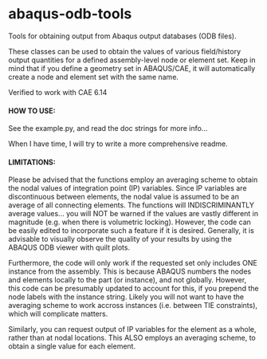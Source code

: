 # abaqus-odb-tools

Tools for obtaining output from Abaqus output databases (ODB files).

These classes can be used to obtain the values of various field/history output quantities for a defined assembly-level node or element set. Keep in mind that if you define a geometry set in ABAQUS/CAE, it will automatically create a node and element set with the same name.

Verified to work with CAE 6.14

#### HOW TO USE:
See the example.py, and read the doc strings for more info...

When I have time, I will try to write a more comprehensive readme.

#### LIMITATIONS:
Please be advised that the functions employ an averaging scheme to obtain the nodal values of integration point (IP) variables. Since IP variables are discontinuous between elements, the nodal value is assumed to be an average of all connecting elements. The functions will INDISCRIMINANTLY average values... you will NOT be warned if the values are vastly different in magnitude (e.g. when there is volumetric locking). However, the code can be easily edited to incorporate such a feature if it is desired. Generally, it is advisable to visually observe the quality of your results by using the ABAQUS ODB viewer with quilt plots.

Furthermore, the code will only work if the requested set only includes ONE instance from the assembly. This is because ABAQUS numbers the nodes and elements locally to the part (or instance), and not globally. However, this code can be presumably updated to account for this, if you prepend the node labels with the instance string. Likely you will not want to have the averaging scheme to work accross instances (i.e. between TIE constraints), which will complicate matters.

Similarly, you can request output of IP variables for the element as a whole, rather than at nodal locations. This ALSO employs an averaging scheme, to obtain a single value for each element.